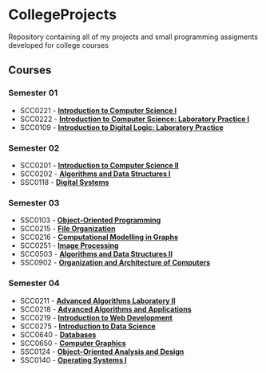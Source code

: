 # CollegeProjects

Repository containing all of my projects and small programming assigments developed for college courses

## Courses
### Semester 01
* SCC0221 - [**Introduction to Computer Science I**](./scc221)
* SCC0222 - [**Introduction to Computer Science: Laboratory Practice I**](./scc222)
* SCC0109 - [**Introduction to Digital Logic: Laboratory Practice**](https://github.com/anacst/)

### Semester 02
* SCC0201 - [**Introduction to Computer Science II**](./scc201)
* SCC0202 - [**Algorithms and Data Structures I**](./scc202)
* SSC0118 - [**Digital Systems**](https://github.com/anacst/CPU)

### Semester 03
* SSC0103 - [**Object-Oriented Programming**](./ssc103)
* SCC0215 - [**File Organization**](./scc215)
* SCC0216 - [**Computational Modelling in Graphs**](./scc216)
* SCC0251 - [**Image Processing**](./scc251)
* SCC0503 - [**Algorithms and Data Structures II**](./scc503)
* SSC0902 - [**Organization and Architecture of Computers**](./ssc902)

### Semester 04
* SCC0211 - [**Advanced Algorithms Laboratory II**](./scc211)
* SCC0218 - [**Advanced Algorithms and Applications**](./scc218)
* SCC0219 - [**Introduction to Web Development**](./scc219)
* SCC0275 - [**Introduction to Data Science**](./scc275)
* SCC0640 - [**Databases**](./scc640)
* SCC0650 - [**Computer Graphics**](./scc650)
* SSC0124 - [**Object-Oriented Analysis and Design**](./ssc124)
* SSC0140 - [**Operating Systems I**](./ssc140)
